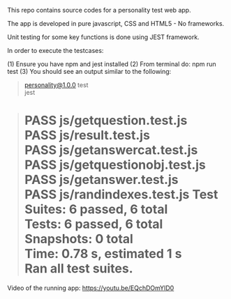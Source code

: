 This repo contains source codes for a personality test web app.

The app is developed in pure javascript, CSS and HTML5 - No frameworks.

Unit testing for some key functions is done using JEST framework.

In order to execute the testcases:

(1) Ensure you have npm and jest installed
(2) From terminal do: npm run test
(3) You should see an output similar to the following:

> personality@1.0.0 test  
> jest

> PASS js/getquestion.test.js  
> PASS js/result.test.js  
> PASS js/getanswercat.test.js  
> PASS js/getquestionobj.test.js  
> PASS js/getanswer.test.js  
> PASS js/randindexes.test.js
> Test Suites: 6 passed, 6 total  
> Tests: 6 passed, 6 total  
> Snapshots: 0 total  
> Time: 0.78 s, estimated 1 s  
> Ran all test suites.  
> =========================================

Video of the running app: https://youtu.be/EQchDOmYID0

